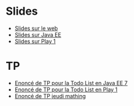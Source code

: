 Slides
=======

* [Slides sur le web](https://github.com/mathieuancelin/poitiers-2015/raw/master/intro-web.pdf)
* [Slides sur Java EE](https://github.com/mathieuancelin/poitiers-2015/raw/master/JavaEE7.pdf)
* [Slides sur Play 1](https://github.com/mathieuancelin/poitiers-2015/raw/master/play1.pdf)

TP
=====

* [Enoncé de TP pour la Todo List en Java EE 7](https://github.com/mathieuancelin/poitiers-2015/blob/master/todo-javaee7.md)
* [Enoncé de TP pour la Todo List en Play 1](https://github.com/mathieuancelin/poitiers-2015/blob/master/todo-play1.md)
* [Enoncé de TP jeudi mathing](#)
